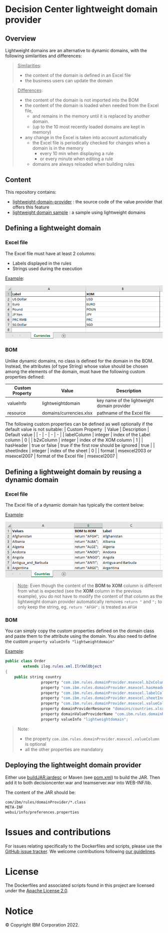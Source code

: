 # Decision Center lightweight domain provider
 
 ## Overview
 Lightweight domains are an alternative to dynamic domains, with the following similarities and differences:
 
 > <u>Similarities</u>:
 > - the content of the domain is defined in an Excel file
 > - the business users can update the domain

> <u>Differences</u>:
> - the content of the domain is not imported into the BOM
> - the content of the domain is loaded when needed from the Excel file,
>   - and remains in the memory until it is replaced by another domain.
>   - (up to the 10 most recently loaded domains are kept in memory)
> - any change in the Excel is taken into account automatically
>   - the Excel file is periodically checked for changes when a domain is in the memory
>       - every 10 min when displaying a rule
>       - or every minute when editing a rule
>   - domains are always reloaded when building rules

## Content
This repository contains:
- [lightweight-domain-provider](lightweight-domain-provider) : the source code of the value provider that offers this feature
- [lightweight domain sample](lightweight%20domain%20sample) : a sample using lightweight domains

## Defining a lightweight domain

### Excel file
The Excel file must have at least 2 columns:
- Labels displayed in the rules
- Strings used during the execution  

<u>Example</u>:

![currencies.xlsx](resources/currencies.png)

### BOM
Unlike dynamic domains, no class is defined for the domain in the BOM.
Instead, the attributes (of type String) whose value should be chosen among the elements of the domain, must have the following custom properties defined:

| Custom Property  | Value | Description |
| - | - | - |
| valueInfo | lightweightdomain  | key name of the lightweight domain provider |
| resource | domains/currencies.xlsx | pathname of the Excel file |

The following custom properties can be defined as well optionally if the default value is not suitable:
| Custom Property  | Value | Description | Default value |
| - | - | - | - |
| labelColumn | integer  | index of the Label column | 0 |
| b2xColumn | integer | index of the XOM column | 1  | 
| hasHeader | true or false | true if the first row should be ignored | true  | 
| sheetIndex | integer | index of the sheet | 0  | 
| format | msexcel2003 or msexcel2007 | format of the Excel file | msexcel2007  | 


## Defining a lightweight domain by reusing a dynamic domain

### Excel file
The Excel file of a dynamic domain has typically the content below:

<u>Example</u>:

![countries.xlsx](resources/countries.png)

> <u>Note</u>: 
> Even though the content of the **BOM to XOM** column is different from what is expected (see the **XOM** column in the previous example), you do not have to modify the content of that column as the lightweight domain provider automatically removes `return "` and `";` to only keep the string, eg. `return "AFGH";` is treated as `AFGH`

### BOM
You can simply copy the custom properties defined on the domain class and paste them to the attribute using the domain.
You also need to define the custom `property valueInfo "lightweightdomain"`

<u>Example</u>:
```java
public class Order
        extends ilog.rules.xml.IlrXmlObject
{
    public string country
                property "com.ibm.rules.domainProvider.msexcel.b2xColumn" "1"
                property "com.ibm.rules.domainProvider.msexcel.hasHeader" "true"
                property "com.ibm.rules.domainProvider.msexcel.labelColumn.en" "2"
                property "com.ibm.rules.domainProvider.msexcel.sheetIndex" "0"
                property "com.ibm.rules.domainProvider.msexcel.valueColumn" "0"
                property domainProviderResource "domains/countries.xlsx"
                property domainValueProviderName "com.ibm.rules.domainProvider.msexcel2007"
                property valueInfo "lightweightdomain";
```
> Note:
>   - the property `com.ibm.rules.domainProvider.msexcel.valueColumn` is optional
>   - all the other properties are mandatory

## Deploying the lightweight domain provider
Either use [buildJAR.jardesc](lightweight-domain-provider/buildJAR.jardesc) or Maven (see [pom.xml](lightweight-domain-provider/pom.xml)) to build the JAR.
Then add it to both decisioncenter.war and teamserver.war into WEB-INF/lib.

The content of the JAR should be:
```
com/ibm/rules/domainProvider/*.class
META-INF
webui/info/preferences.properties
```
# Issues and contributions
For issues relating specifically to the Dockerfiles and scripts, please use the [GitHub issue tracker](../../issues).
We welcome contributions following [our guidelines](CONTRIBUTING.md).

# License
The Dockerfiles and associated scripts found in this project are licensed under the [Apache License 2.0](LICENSE).

# Notice
© Copyright IBM Corporation 2022.